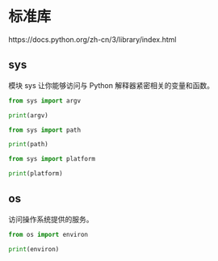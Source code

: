 # 标准库

<div class="o">https://docs.python.org/zh-cn/3/library/index.html</div>

## sys

模块 sys 让你能够访问与 Python 解释器紧密相关的变量和函数。

<div class="run"></div>

```python
from sys import argv

print(argv)
```

<div class="run"></div>

```python
from sys import path

print(path)
```

<div class="run"></div>

```python
from sys import platform

print(platform)
```

## os

访问操作系统提供的服务。

<div class="run"></div>

```python
from os import environ

print(environ)
```
